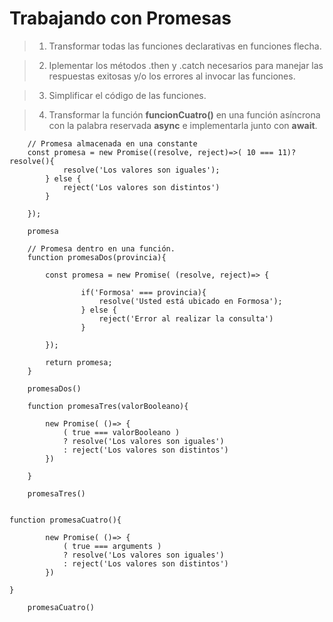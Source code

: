 # Trabajando con Promesas

> 1. Transformar todas las funciones declarativas en funciones flecha.

> 2. Iplementar los métodos .then y .catch necesarios para manejar las respuestas exitosas y/o los errores al invocar las funciones.

> 3. Simplificar el código de las funciones.

> 4. Transformar la función **funcionCuatro()** en una función asíncrona con la palabra reservada __async__ e implementarla junto con **await**.

```JS
    // Promesa almacenada en una constante
    const promesa = new Promise((resolve, reject)=>( 10 === 11)?resolve(){
            resolve('Los valores son iguales');
        } else {
            reject('Los valores son distintos')
        }

    });

    promesa
```

```JS
    // Promesa dentro en una función.
    function promesaDos(provincia){

        const promesa = new Promise( (resolve, reject)=> {
        
                if('Formosa' === provincia){
                    resolve('Usted está ubicado en Formosa');
                } else {
                    reject('Error al realizar la consulta')
                }

        });

        return promesa;
    }

    promesaDos()
```

```JS
    function promesaTres(valorBooleano){

        new Promise( ()=> {
            ( true === valorBooleano )
            ? resolve('Los valores son iguales')
            : reject('Los valores son distintos')
        })
        
    }

    promesaTres()
        

```

```JS
function promesaCuatro(){

        new Promise( ()=> {
            ( true === arguments )
            ? resolve('Los valores son iguales')
            : reject('Los valores son distintos')
        })
        
}

    promesaCuatro()
```